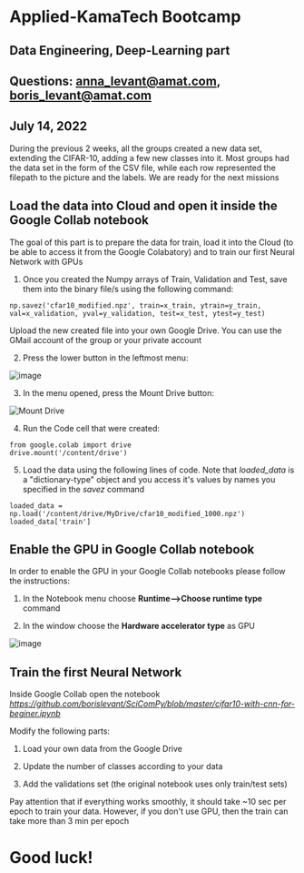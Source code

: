 # Applied-KamaTech Bootcamp
## Data Engineering, Deep-Learning part
## Questions: anna_levant@amat.com, boris_levant@amat.com
## July 14, 2022

During the previous 2 weeks, all the groups created a new data set, extending the CIFAR-10, adding a few new classes into it. Most groups had the data set in the form of the CSV file, while each row represented the filepath to the picture and the labels. We are ready for the next missions

## Load the data into Cloud and open it inside the Google Collab notebook

The goal of this part is to prepare the data for train, load it into the Cloud (to be able to access it from the Google Colabatory) and to train our first Neural Network with GPUs

1. Once you created the Numpy arrays of Train, Validation and Test, save them into the binary file/s using the following command:

```
np.savez('cfar10_modified.npz', train=x_train, ytrain=y_train, val=x_validation, yval=y_validation, test=x_test, ytest=y_test)
```
Upload the new created file into your own Google Drive. You can use the GMail account of the group or your private account

2. Press the lower button in the leftmost menu:

![image](https://user-images.githubusercontent.com/36374917/178933736-eb68b0be-0061-4618-90ec-bcda90da556b.png)

3. In the menu opened, press the Mount Drive button:

![Mount Drive](https://user-images.githubusercontent.com/36374917/178930872-29de6338-8080-4602-ab39-4ce3e217bb88.png)

4. Run the Code cell that were created:

```
from google.colab import drive
drive.mount('/content/drive')
```

5. Load the data using the following lines of code. Note that *loaded_data* is a "dictionary-type" object and you access it's values by names you specified in the *savez* command

```
loaded_data = np.load('/content/drive/MyDrive/cfar10_modified_1000.npz')
loaded_data['train']
```

## Enable the GPU in Google Collab notebook

In order to enable the GPU in your Google Collab notebooks please follow the instructions:

1. In the Notebook menu choose **Runtime-->Choose runtime type** command

2. In the window choose the **Hardware accelerator type** as GPU

![image](https://user-images.githubusercontent.com/36374917/178932894-fe8b688e-2ed0-4905-93e7-38af5c193b9f.png)

## Train the first Neural Network

Inside Google Collab open the notebook *https://github.com/borislevant/SciComPy/blob/master/cifar10-with-cnn-for-beginer.ipynb*

Modify the following parts:

1. Load your own data from the Google Drive

2. Update the number of classes according to your data

3. Add the validations set (the original notebook uses only train/test sets)

Pay attention that if everything works smoothly, it should take ~10 sec per epoch to train your data. However, if you don't use GPU, then the train can take more than 3 min per epoch

# Good luck!

